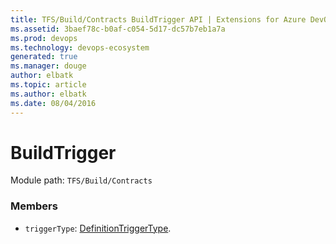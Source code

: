 ```yaml
---
title: TFS/Build/Contracts BuildTrigger API | Extensions for Azure DevOps Services
ms.assetid: 3baef78c-b0af-c054-5d17-dc57b7eb1a7a
ms.prod: devops
ms.technology: devops-ecosystem
generated: true
ms.manager: douge
author: elbatk
ms.topic: article
ms.author: elbatk
ms.date: 08/04/2016
---
```


# BuildTrigger

Module path: `TFS/Build/Contracts`


### Members

* `triggerType`: [DefinitionTriggerType](./DefinitionTriggerType.md). 

